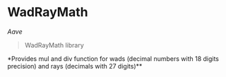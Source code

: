 # WadRayMath

_Aave_

> WadRayMath library

\*Provides mul and div function for wads (decimal numbers with 18 digits precision) and rays (decimals with 27 digits)\*\*
